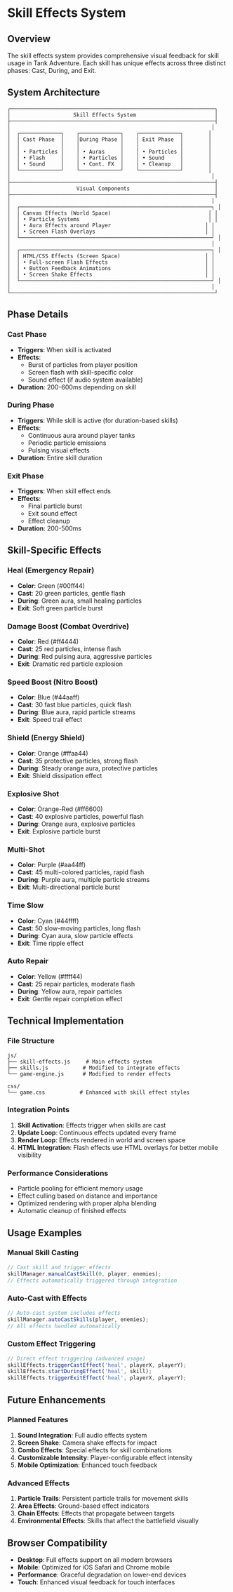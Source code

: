 # Skill Effects System

## Overview
The skill effects system provides comprehensive visual feedback for skill usage in Tank Adventure. Each skill has unique effects across three distinct phases: Cast, During, and Exit.

## System Architecture

```
┌─────────────────────────────────────────────────────────────────┐
│                    Skill Effects System                         │
├─────────────────────────────────────────────────────────────────┤
│                                                                │
│  ┌─────────────┐    ┌─────────────┐    ┌─────────────┐        │
│  │ Cast Phase  │    │During Phase │    │ Exit Phase  │        │
│  │             │    │             │    │             │        │
│  │ • Particles │    │ • Auras     │    │ • Particles │        │
│  │ • Flash     │    │ • Particles │    │ • Sound     │        │
│  │ • Sound     │    │ • Cont. FX  │    │ • Cleanup   │        │
│  └─────────────┘    └─────────────┘    └─────────────┘        │
│                                                                │
├─────────────────────────────────────────────────────────────────┤
│                     Visual Components                           │
├─────────────────────────────────────────────────────────────────┤
│                                                                │
│  ┌─────────────────────────────────────────────────────────────┐ │
│  │ Canvas Effects (World Space)                               │ │
│  │ • Particle Systems                                         │ │
│  │ • Aura Effects around Player                              │ │
│  │ • Screen Flash Overlays                                   │ │
│  └─────────────────────────────────────────────────────────────┘ │
│                                                                │
│  ┌─────────────────────────────────────────────────────────────┐ │
│  │ HTML/CSS Effects (Screen Space)                           │ │
│  │ • Full-screen Flash Effects                               │ │
│  │ • Button Feedback Animations                              │ │
│  │ • Screen Shake Effects                                    │ │
│  └─────────────────────────────────────────────────────────────┘ │
│                                                                │
└─────────────────────────────────────────────────────────────────┘
```

## Phase Details

### Cast Phase
- **Triggers**: When skill is activated
- **Effects**: 
  - Burst of particles from player position
  - Screen flash with skill-specific color
  - Sound effect (if audio system available)
- **Duration**: 200-600ms depending on skill

### During Phase
- **Triggers**: While skill is active (for duration-based skills)
- **Effects**:
  - Continuous aura around player tanks
  - Periodic particle emissions
  - Pulsing visual effects
- **Duration**: Entire skill duration

### Exit Phase
- **Triggers**: When skill effect ends
- **Effects**:
  - Final particle burst
  - Exit sound effect
  - Effect cleanup
- **Duration**: 200-500ms

## Skill-Specific Effects

### Heal (Emergency Repair)
- **Color**: Green (#00ff44)
- **Cast**: 20 green particles, gentle flash
- **During**: Green aura, small healing particles
- **Exit**: Soft green particle burst

### Damage Boost (Combat Overdrive)
- **Color**: Red (#ff4444)
- **Cast**: 25 red particles, intense flash
- **During**: Red pulsing aura, aggressive particles
- **Exit**: Dramatic red particle explosion

### Speed Boost (Nitro Boost)
- **Color**: Blue (#44aaff)
- **Cast**: 30 fast blue particles, quick flash
- **During**: Blue aura, rapid particle streams
- **Exit**: Speed trail effect

### Shield (Energy Shield)
- **Color**: Orange (#ffaa44)
- **Cast**: 35 protective particles, strong flash
- **During**: Steady orange aura, protective particles
- **Exit**: Shield dissipation effect

### Explosive Shot
- **Color**: Orange-Red (#ff6600)
- **Cast**: 40 explosive particles, powerful flash
- **During**: Orange aura, explosive particles
- **Exit**: Explosive particle burst

### Multi-Shot
- **Color**: Purple (#aa44ff)
- **Cast**: 45 multi-colored particles, rapid flash
- **During**: Purple aura, multiple particle streams
- **Exit**: Multi-directional particle burst

### Time Slow
- **Color**: Cyan (#44ffff)
- **Cast**: 50 slow-moving particles, long flash
- **During**: Cyan aura, slow particle effects
- **Exit**: Time ripple effect

### Auto Repair
- **Color**: Yellow (#ffff44)
- **Cast**: 25 repair particles, moderate flash
- **During**: Yellow aura, repair particles
- **Exit**: Gentle repair completion effect

## Technical Implementation

### File Structure
```
js/
├── skill-effects.js     # Main effects system
├── skills.js           # Modified to integrate effects
└── game-engine.js      # Modified to render effects

css/
└── game.css           # Enhanced with skill effect styles
```

### Integration Points
1. **Skill Activation**: Effects trigger when skills are cast
2. **Update Loop**: Continuous effects updated every frame
3. **Render Loop**: Effects rendered in world and screen space
4. **HTML Integration**: Flash effects use HTML overlays for better mobile visibility

### Performance Considerations
- Particle pooling for efficient memory usage
- Effect culling based on distance and importance
- Optimized rendering with proper alpha blending
- Automatic cleanup of finished effects

## Usage Examples

### Manual Skill Casting
```javascript
// Cast skill and trigger effects
skillManager.manualCastSkill(0, player, enemies);
// Effects automatically triggered through integration
```

### Auto-Cast with Effects
```javascript
// Auto-cast system includes effects
skillManager.autoCastSkills(player, enemies);
// All effects handled automatically
```

### Custom Effect Triggering
```javascript
// Direct effect triggering (advanced usage)
skillEffects.triggerCastEffect('heal', playerX, playerY);
skillEffects.startDuringEffect('heal', skill);
skillEffects.triggerExitEffect('heal', playerX, playerY);
```

## Future Enhancements

### Planned Features
1. **Sound Integration**: Full audio effects system
2. **Screen Shake**: Camera shake effects for impact
3. **Combo Effects**: Special effects for skill combinations
4. **Customizable Intensity**: Player-configurable effect intensity
5. **Mobile Optimization**: Enhanced touch feedback

### Advanced Effects
1. **Particle Trails**: Persistent particle trails for movement skills
2. **Area Effects**: Ground-based effect indicators
3. **Chain Effects**: Effects that propagate between targets
4. **Environmental Effects**: Skills that affect the battlefield visually

## Browser Compatibility
- **Desktop**: Full effects support on all modern browsers
- **Mobile**: Optimized for iOS Safari and Chrome mobile
- **Performance**: Graceful degradation on lower-end devices
- **Touch**: Enhanced visual feedback for touch interfaces